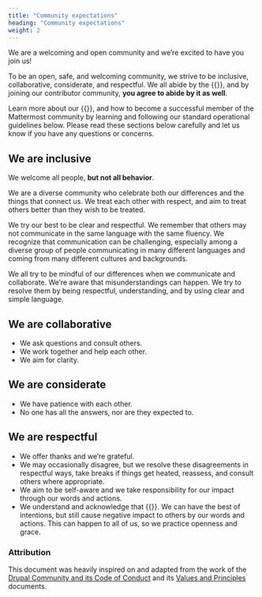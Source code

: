 ```yaml
---
title: "Community expectations"
heading: "Community expectations"
weight: 2
---
```

We are a welcoming and open community and we’re excited to have you join us!

To be an open, safe, and welcoming community, we strive to be inclusive, collaborative, considerate, and respectful. We all abide by the {{<newtabref title="Mattermost Code of Conduct (CoC)" href="https://handbook.mattermost.com/contributors/contributors/guidelines/contribution-guidelines">}}, and by joining our contributor community, **you agree to abide by it as well**.

Learn more about our {{<newtabref title="company values" href="https://handbook.mattermost.com/company/about-mattermost#leadership-principles">}}, and how to become a successful member of the Mattermost community by learning and following our standard operational guidelines below. Please read these sections below carefully and let us know if you have any questions or concerns.

## We are inclusive

We welcome all people, **but not all behavior**.

We are a diverse community who celebrate both our differences and the things that connect us. We treat each other with respect, and aim to treat others better than they wish to be treated.

We try our best to be clear and respectful. We remember that others may not communicate in the same language with the same fluency. We recognize that communication can be challenging, especially among a diverse group of people communicating in many different languages and coming from many different cultures and backgrounds.

We all try to be mindful of our differences when we communicate and collaborate. We’re aware that misunderstandings can happen. We try to resolve them by being respectful, understanding, and by using clear and simple language.

## We are collaborative
  - We ask questions and consult others.
  - We work together and help each other.
  - We aim for clarity.

## We are considerate
  - We have patience with each other.
  - No one has all the answers, nor are they expected to.

## We are respectful
  - We offer thanks and we’re grateful.
  - We may occasionally disagree, but we resolve these disagreements in respectful ways, take breaks if things get heated, reassess, and consult others where appropriate.
  - We aim to be self-aware and we take responsibility for our impact through our words and actions.
  - We understand and acknowledge that {{<newtabref title="intent doesn’t equal impact" href="https://www.betterup.com/blog/intent-vs-impact">}}. We can have the best of intentions, but still cause negative impact to others by our words and actions. This can happen to all of us, so we practice openness and grace.

### Attribution
This document was heavily inspired on and adapted from the work of the [Drupal Community and its Code of Conduct](https://www.drupal.org/dcoc) and its [Values and Principles](https://www.drupal.org/about/values-and-principles) documents.
